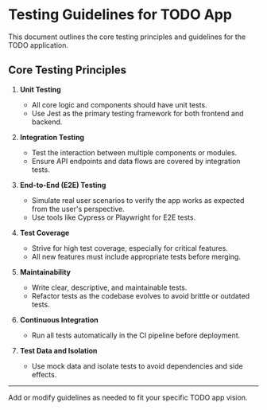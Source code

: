 # Testing Guidelines for TODO App

This document outlines the core testing principles and guidelines for the TODO application.

## Core Testing Principles

1. **Unit Testing**
   - All core logic and components should have unit tests.
   - Use Jest as the primary testing framework for both frontend and backend.

2. **Integration Testing**
   - Test the interaction between multiple components or modules.
   - Ensure API endpoints and data flows are covered by integration tests.

3. **End-to-End (E2E) Testing**
   - Simulate real user scenarios to verify the app works as expected from the user's perspective.
   - Use tools like Cypress or Playwright for E2E tests.

4. **Test Coverage**
   - Strive for high test coverage, especially for critical features.
   - All new features must include appropriate tests before merging.

5. **Maintainability**
   - Write clear, descriptive, and maintainable tests.
   - Refactor tests as the codebase evolves to avoid brittle or outdated tests.

6. **Continuous Integration**
   - Run all tests automatically in the CI pipeline before deployment.

7. **Test Data and Isolation**
   - Use mock data and isolate tests to avoid dependencies and side effects.

---

Add or modify guidelines as needed to fit your specific TODO app vision.
